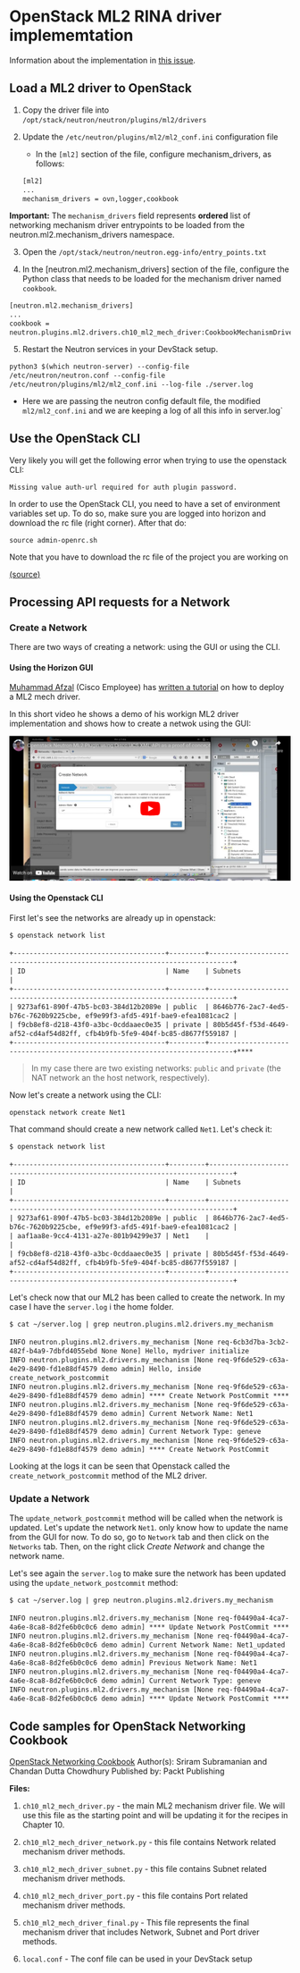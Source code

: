 # OpenStack ML2 RINA driver implememtation

Information about the implementation in [this issue](https://github.com/OPEN-VERSO/netmap-rina-router/issues/158).

## Load a ML2 driver to OpenStack

1. Copy the driver file into `/opt/stack/neutron/neutron/plugins/ml2/drivers`

2. Update the `/etc/neutron/plugins/ml2/ml2_conf.ini` configuration file
    * In the `[ml2]` section of the file, configure mechanism_drivers, as follows:

    ```source
    [ml2]
    ... 
    mechanism_drivers = ovn,logger,cookbook
    ```

**Important:**
The `mechanism_drivers` field represents **ordered** list of networking mechanism driver entrypoints to be loaded from the neutron.ml2.mechanism_drivers namespace.

3. Open the `/opt/stack/neutron/neutron.egg-info/entry_points.txt`

4. In the [neutron.ml2.mechanism_drivers] section of the file, configure the Python class that needs to be loaded for the mechanism driver named `cookbook`.
  
  ```source
  [neutron.ml2.mechanism_drivers]
  ...
  cookbook = neutron.plugins.ml2.drivers.ch10_ml2_mech_driver:CookbookMechanismDriver
  ```

5. Restart the Neutron services in your DevStack setup.
  
  ```source
  python3 $(which neutron-server) --config-file /etc/neutron/neutron.conf --config-file /etc/neutron/plugins/ml2/ml2_conf.ini --log-file ./server.log
  ```

   * Here we are passing the neutron config default file, the modified `ml2/ml2_conf.ini` and we are keeping a log of all this info in server.log`

## Use the OpenStack CLI

Very likely you will get the following error when trying to use the openstack CLI:

```source
Missing value auth-url required for auth plugin password.
```

In order to use the OpenStack CLI, you need to have a set of environment variables set up. To do so, make sure you are logged into horizon and download the rc file (right corner). After that do:

```source
source admin-openrc.sh
```

Note that you have to download the rc file of the project you are working on

[(source)](https://stackoverflow.com/questions/42844649/missing-value-auth-url-required-for-auth-plugin-password)

## Processing API requests for a Network

### Create a Network 

There are two ways of creating a network: using the GUI or using the CLI.

#### Using the Horizon GUI

[Muhammad Afzal](https://community.cisco.com/t5/user/viewprofilepage/user-id/376120) (Cisco Employee) has [written a tutorial](https://community.cisco.com/t5/unified-computing-system-blogs/writing-your-own-openstack-neutron-ml2-driver-for-cisco-ucs/ba-p/4124753) on how to deploy a ML2 mech driver.

In this short video he shows a demo of his workign ML2 driver implementation and shows how to create a netwok using the GUI:

[![create_network_example](img/video_screenshot.png)](https://www.youtube.com/watch?v=k20XZZ4fQpw)

#### Using the Openstack CLI

First let's see the networks are already up in openstack:

```source
$ openstack network list

+--------------------------------------+---------+----------------------------------------------------------------------------+
| ID                                   | Name    | Subnets                                                                    |
+--------------------------------------+---------+----------------------------------------------------------------------------+
| 9273af61-890f-47b5-bc03-384d12b2089e | public  | 8646b776-2ac7-4ed5-b76c-7620b9225cbe, ef9e99f3-afd5-491f-bae9-efea1081cac2 |
| f9cb8ef8-d218-43f0-a3bc-0cddaaec0e35 | private | 80b5d45f-f53d-4649-af52-cd4af54d82ff, cfb4b9fb-5fe9-404f-bc85-d8677f559187 |
+--------------------------------------+---------+----------------------------------------------------------------------------+****
```
> In my case there are two existing networks: `public` and `private` (the NAT network an the host network, respectively).

Now let's create a network using the CLI:

```source
openstack network create Net1
```

That command should create a new network called `Net1`. Let's check it:

```source
$ openstack network list

+--------------------------------------+---------+----------------------------------------------------------------------------+
| ID                                   | Name    | Subnets                                                                    |
+--------------------------------------+---------+----------------------------------------------------------------------------+
| 9273af61-890f-47b5-bc03-384d12b2089e | public  | 8646b776-2ac7-4ed5-b76c-7620b9225cbe, ef9e99f3-afd5-491f-bae9-efea1081cac2 |
| aaf1aa8e-9cc4-4131-a27e-801b94299e37 | Net1    |                                                                            |
| f9cb8ef8-d218-43f0-a3bc-0cddaaec0e35 | private | 80b5d45f-f53d-4649-af52-cd4af54d82ff, cfb4b9fb-5fe9-404f-bc85-d8677f559187 |
+--------------------------------------+---------+----------------------------------------------------------------------------+
```

Let's check now that our ML2 has been called to create the network. In my case I have the `server.log` i the home folder.

```source
$ cat ~/server.log | grep neutron.plugins.ml2.drivers.my_mechanism

INFO neutron.plugins.ml2.drivers.my_mechanism [None req-6cb3d7ba-3cb2-482f-b4a9-7dbfd4055ebd None None] Hello, mydriver initialize
INFO neutron.plugins.ml2.drivers.my_mechanism [None req-9f6de529-c63a-4e29-8490-fd1e88df4579 demo admin] Hello, inside create_network_postcommit
INFO neutron.plugins.ml2.drivers.my_mechanism [None req-9f6de529-c63a-4e29-8490-fd1e88df4579 demo admin] **** Create Network PostCommit ****
INFO neutron.plugins.ml2.drivers.my_mechanism [None req-9f6de529-c63a-4e29-8490-fd1e88df4579 demo admin] Current Network Name: Net1
INFO neutron.plugins.ml2.drivers.my_mechanism [None req-9f6de529-c63a-4e29-8490-fd1e88df4579 demo admin] Current Network Type: geneve
INFO neutron.plugins.ml2.drivers.my_mechanism [None req-9f6de529-c63a-4e29-8490-fd1e88df4579 demo admin] **** Create Network PostCommit 
```

Looking at the logs it can be seen that Openstack called the `create_network_postcommit` method of the ML2 driver.

### Update a Network

The `update_network_postcommit` method will be called when the network is updated. Let's update the network `Net1`.  only know how to update the name from the GUI for now. To do so, go to `Network` tab and then click on the `Networks` tab. Then, on the right click _Create Network_ and change the network name.

Let's see again the `server.log` to make sure the network has been updated using the `update_network_postcommit` method:

```source
$ cat ~/server.log | grep neutron.plugins.ml2.drivers.my_mechanism

INFO neutron.plugins.ml2.drivers.my_mechanism [None req-f04490a4-4ca7-4a6e-8ca8-8d2fe6b0c0c6 demo admin] **** Update Network PostCommit ****
INFO neutron.plugins.ml2.drivers.my_mechanism [None req-f04490a4-4ca7-4a6e-8ca8-8d2fe6b0c0c6 demo admin] Current Network Name: Net1_updated
INFO neutron.plugins.ml2.drivers.my_mechanism [None req-f04490a4-4ca7-4a6e-8ca8-8d2fe6b0c0c6 demo admin] Previous Network Name: Net1
INFO neutron.plugins.ml2.drivers.my_mechanism [None req-f04490a4-4ca7-4a6e-8ca8-8d2fe6b0c0c6 demo admin] Current Network Type: geneve
INFO neutron.plugins.ml2.drivers.my_mechanism [None req-f04490a4-4ca7-4a6e-8ca8-8d2fe6b0c0c6 demo admin] **** Update Network PostCommit ****
```

## Code samples for OpenStack Networking Cookbook

[OpenStack Networking Cookbook](https://www.packtpub.com/virtualization-and-cloud/openstack-networking-cookbook)
Author(s): Sriram Subramanian and Chandan Dutta Chowdhury
Published by: Packt Publishing

**Files:**

1. `ch10_ml2_mech_driver.py` - the main ML2 mechanism driver file. We will use this file as the starting point and will be updating it for the recipes in Chapter 10.
  
2. `ch10_ml2_mech_driver_network.py` - this file contains Network related mechanism driver methods.

3. `ch10_ml2_mech_driver_subnet.py` - this file contains Subnet related mechanism driver methods.
  
4. `ch10_ml2_mech_driver_port.py` - this file contains Port related mechanism driver methods.

5. `ch10_ml2_mech_driver_final.py` - This file represents the final mechanism driver that includes Network, Subnet and Port driver methods.

6. `local.conf` - The conf file can be used in your DevStack setup

